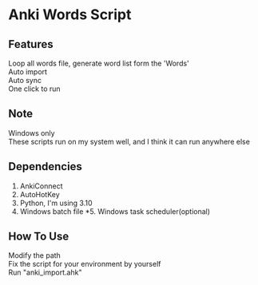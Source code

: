
Anki Words Script
=================


Features
--------

Loop all words file, generate word list form the 'Words'  
Auto import  
Auto sync  
One click to run  


Note
----

Windows only  
These scripts run on my system well, and I think it can run anywhere else  


Dependencies
------------

1. AnkiConnect
2. AutoHotKey
3. Python, I'm using 3.10
4. Windows batch file
*5. Windows task scheduler(optional)


How To Use
----------

Modify the path  
Fix the script for your environment by yourself  
Run "anki_import.ahk"  
